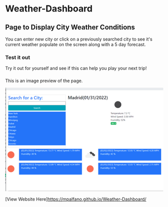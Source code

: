 # Weather-Dashboard

## Page to Display City Weather Conditions

You can enter new city or click on a previously searched city to see it's current weather populate on the screen along with a 5 day forecast.

### Test it out

Try it out for yourself and see if this can help you play your next trip!

###
This is an image preview of the page.

![Weather Dashboard](./assets/images/demo.png)

[View Website Here]https://mpalfano.github.io/Weather-Dashboard/